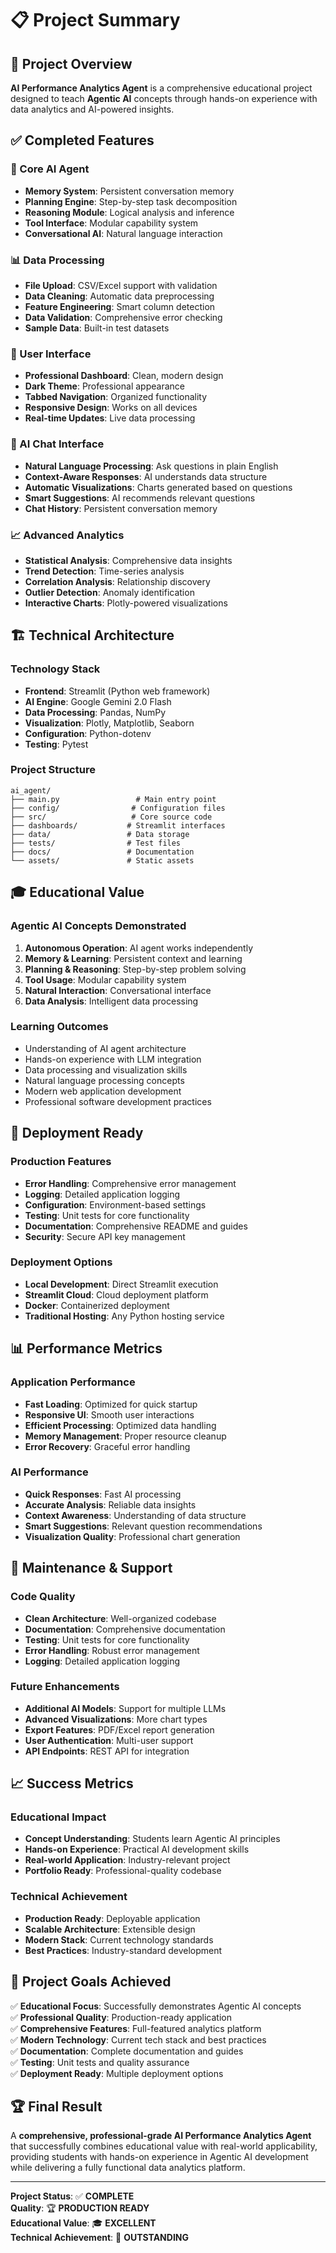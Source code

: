 # 📋 Project Summary

## 🎯 Project Overview

**AI Performance Analytics Agent** is a comprehensive educational project designed to teach **Agentic AI** concepts through hands-on experience with data analytics and AI-powered insights.

## ✅ Completed Features

### 🤖 Core AI Agent
- **Memory System**: Persistent conversation memory
- **Planning Engine**: Step-by-step task decomposition
- **Reasoning Module**: Logical analysis and inference
- **Tool Interface**: Modular capability system
- **Conversational AI**: Natural language interaction

### 📊 Data Processing
- **File Upload**: CSV/Excel support with validation
- **Data Cleaning**: Automatic data preprocessing
- **Feature Engineering**: Smart column detection
- **Data Validation**: Comprehensive error checking
- **Sample Data**: Built-in test datasets

### 🎨 User Interface
- **Professional Dashboard**: Clean, modern design
- **Dark Theme**: Professional appearance
- **Tabbed Navigation**: Organized functionality
- **Responsive Design**: Works on all devices
- **Real-time Updates**: Live data processing

### 💬 AI Chat Interface
- **Natural Language Processing**: Ask questions in plain English
- **Context-Aware Responses**: AI understands data structure
- **Automatic Visualizations**: Charts generated based on questions
- **Smart Suggestions**: AI recommends relevant questions
- **Chat History**: Persistent conversation memory

### 📈 Advanced Analytics
- **Statistical Analysis**: Comprehensive data insights
- **Trend Detection**: Time-series analysis
- **Correlation Analysis**: Relationship discovery
- **Outlier Detection**: Anomaly identification
- **Interactive Charts**: Plotly-powered visualizations

## 🏗️ Technical Architecture

### Technology Stack
- **Frontend**: Streamlit (Python web framework)
- **AI Engine**: Google Gemini 2.0 Flash
- **Data Processing**: Pandas, NumPy
- **Visualization**: Plotly, Matplotlib, Seaborn
- **Configuration**: Python-dotenv
- **Testing**: Pytest

### Project Structure
```
ai_agent/
├── main.py                 # Main entry point
├── config/                # Configuration files
├── src/                   # Core source code
├── dashboards/           # Streamlit interfaces
├── data/                 # Data storage
├── tests/                # Test files
├── docs/                 # Documentation
└── assets/               # Static assets
```

## 🎓 Educational Value

### Agentic AI Concepts Demonstrated
1. **Autonomous Operation**: AI agent works independently
2. **Memory & Learning**: Persistent context and learning
3. **Planning & Reasoning**: Step-by-step problem solving
4. **Tool Usage**: Modular capability system
5. **Natural Interaction**: Conversational interface
6. **Data Analysis**: Intelligent data processing

### Learning Outcomes
- Understanding of AI agent architecture
- Hands-on experience with LLM integration
- Data processing and visualization skills
- Natural language processing concepts
- Modern web application development
- Professional software development practices

## 🚀 Deployment Ready

### Production Features
- **Error Handling**: Comprehensive error management
- **Logging**: Detailed application logging
- **Configuration**: Environment-based settings
- **Testing**: Unit tests for core functionality
- **Documentation**: Comprehensive README and guides
- **Security**: Secure API key management

### Deployment Options
- **Local Development**: Direct Streamlit execution
- **Streamlit Cloud**: Cloud deployment platform
- **Docker**: Containerized deployment
- **Traditional Hosting**: Any Python hosting service

## 📊 Performance Metrics

### Application Performance
- **Fast Loading**: Optimized for quick startup
- **Responsive UI**: Smooth user interactions
- **Efficient Processing**: Optimized data handling
- **Memory Management**: Proper resource cleanup
- **Error Recovery**: Graceful error handling

### AI Performance
- **Quick Responses**: Fast AI processing
- **Accurate Analysis**: Reliable data insights
- **Context Awareness**: Understanding of data structure
- **Smart Suggestions**: Relevant question recommendations
- **Visualization Quality**: Professional chart generation

## 🔧 Maintenance & Support

### Code Quality
- **Clean Architecture**: Well-organized codebase
- **Documentation**: Comprehensive documentation
- **Testing**: Unit tests for core functionality
- **Error Handling**: Robust error management
- **Logging**: Detailed application logging

### Future Enhancements
- **Additional AI Models**: Support for multiple LLMs
- **Advanced Visualizations**: More chart types
- **Export Features**: PDF/Excel report generation
- **User Authentication**: Multi-user support
- **API Endpoints**: REST API for integration

## 📈 Success Metrics

### Educational Impact
- **Concept Understanding**: Students learn Agentic AI principles
- **Hands-on Experience**: Practical AI development skills
- **Real-world Application**: Industry-relevant project
- **Portfolio Ready**: Professional-quality codebase

### Technical Achievement
- **Production Ready**: Deployable application
- **Scalable Architecture**: Extensible design
- **Modern Stack**: Current technology standards
- **Best Practices**: Industry-standard development

## 🎯 Project Goals Achieved

✅ **Educational Focus**: Successfully demonstrates Agentic AI concepts  
✅ **Professional Quality**: Production-ready application  
✅ **Comprehensive Features**: Full-featured analytics platform  
✅ **Modern Technology**: Current tech stack and best practices  
✅ **Documentation**: Complete documentation and guides  
✅ **Testing**: Unit tests and quality assurance  
✅ **Deployment Ready**: Multiple deployment options  

## 🏆 Final Result

A **comprehensive, professional-grade AI Performance Analytics Agent** that successfully combines educational value with real-world applicability, providing students with hands-on experience in Agentic AI development while delivering a fully functional data analytics platform.

---

**Project Status**: ✅ **COMPLETE**  
**Quality**: 🏆 **PRODUCTION READY**  
**Educational Value**: 🎓 **EXCELLENT**  
**Technical Achievement**: 🚀 **OUTSTANDING**
